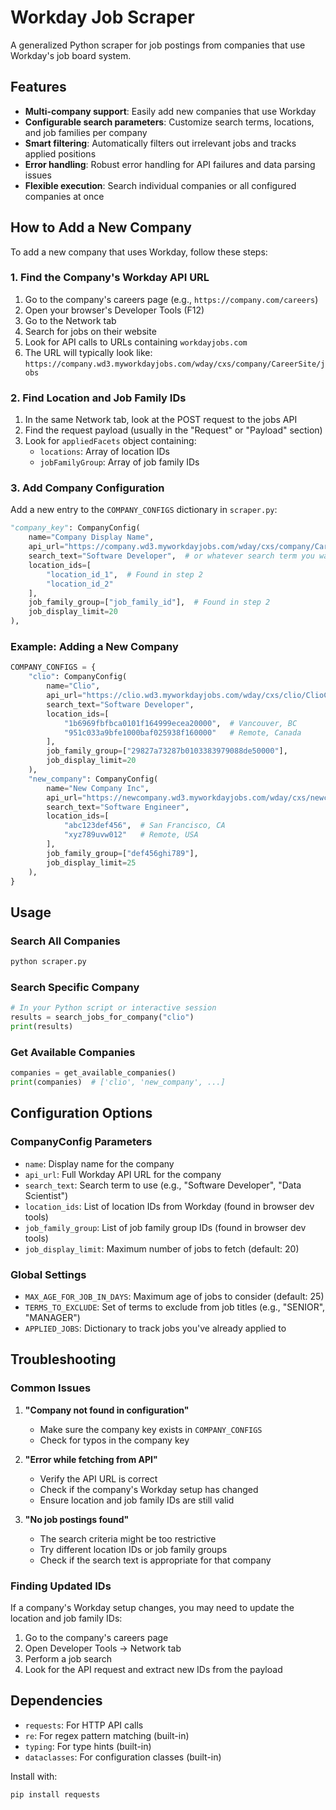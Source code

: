 # Workday Job Scraper

A generalized Python scraper for job postings from companies that use Workday's job board system.

## Features

- **Multi-company support**: Easily add new companies that use Workday
- **Configurable search parameters**: Customize search terms, locations, and job families per company
- **Smart filtering**: Automatically filters out irrelevant jobs and tracks applied positions
- **Error handling**: Robust error handling for API failures and data parsing issues
- **Flexible execution**: Search individual companies or all configured companies at once

## How to Add a New Company

To add a new company that uses Workday, follow these steps:

### 1. Find the Company's Workday API URL

1. Go to the company's careers page (e.g., `https://company.com/careers`)
2. Open your browser's Developer Tools (F12)
3. Go to the Network tab
4. Search for jobs on their website
5. Look for API calls to URLs containing `workdayjobs.com`
6. The URL will typically look like: `https://company.wd3.myworkdayjobs.com/wday/cxs/company/CareerSite/jobs`

### 2. Find Location and Job Family IDs

1. In the same Network tab, look at the POST request to the jobs API
2. Find the request payload (usually in the "Request" or "Payload" section)
3. Look for `appliedFacets` object containing:
   - `locations`: Array of location IDs
   - `jobFamilyGroup`: Array of job family IDs

### 3. Add Company Configuration

Add a new entry to the `COMPANY_CONFIGS` dictionary in `scraper.py`:

```python
"company_key": CompanyConfig(
    name="Company Display Name",
    api_url="https://company.wd3.myworkdayjobs.com/wday/cxs/company/CareerSite/jobs",
    search_text="Software Developer",  # or whatever search term you want
    location_ids=[
        "location_id_1",  # Found in step 2
        "location_id_2"
    ],
    job_family_group=["job_family_id"],  # Found in step 2
    job_display_limit=20
),
```

### Example: Adding a New Company

```python
COMPANY_CONFIGS = {
    "clio": CompanyConfig(
        name="Clio",
        api_url="https://clio.wd3.myworkdayjobs.com/wday/cxs/clio/ClioCareerSite/jobs",
        search_text="Software Developer",
        location_ids=[
            "1b6969fbfbca0101f164999ecea20000",  # Vancouver, BC
            "951c033a9bfe1000baf025938f160000"   # Remote, Canada
        ],
        job_family_group=["29827a73287b0103383979088de50000"],
        job_display_limit=20
    ),
    "new_company": CompanyConfig(
        name="New Company Inc",
        api_url="https://newcompany.wd3.myworkdayjobs.com/wday/cxs/newcompany/CareerSite/jobs",
        search_text="Software Engineer",
        location_ids=[
            "abc123def456",  # San Francisco, CA
            "xyz789uvw012"   # Remote, USA
        ],
        job_family_group=["def456ghi789"],
        job_display_limit=25
    ),
}
```

## Usage

### Search All Companies
```python
python scraper.py
```

### Search Specific Company
```python
# In your Python script or interactive session
results = search_jobs_for_company("clio")
print(results)
```

### Get Available Companies
```python
companies = get_available_companies()
print(companies)  # ['clio', 'new_company', ...]
```

## Configuration Options

### CompanyConfig Parameters

- `name`: Display name for the company
- `api_url`: Full Workday API URL for the company
- `search_text`: Search term to use (e.g., "Software Developer", "Data Scientist")
- `location_ids`: List of location IDs from Workday (found in browser dev tools)
- `job_family_group`: List of job family group IDs (found in browser dev tools)
- `job_display_limit`: Maximum number of jobs to fetch (default: 20)

### Global Settings

- `MAX_AGE_FOR_JOB_IN_DAYS`: Maximum age of jobs to consider (default: 25)
- `TERMS_TO_EXCLUDE`: Set of terms to exclude from job titles (e.g., "SENIOR", "MANAGER")
- `APPLIED_JOBS`: Dictionary to track jobs you've already applied to

## Troubleshooting

### Common Issues

1. **"Company not found in configuration"**
   - Make sure the company key exists in `COMPANY_CONFIGS`
   - Check for typos in the company key

2. **"Error while fetching from API"**
   - Verify the API URL is correct
   - Check if the company's Workday setup has changed
   - Ensure location and job family IDs are still valid

3. **"No job postings found"**
   - The search criteria might be too restrictive
   - Try different location IDs or job family groups
   - Check if the search text is appropriate for that company

### Finding Updated IDs

If a company's Workday setup changes, you may need to update the location and job family IDs:

1. Go to the company's careers page
2. Open Developer Tools → Network tab
3. Perform a job search
4. Look for the API request and extract new IDs from the payload

## Dependencies

- `requests`: For HTTP API calls
- `re`: For regex pattern matching (built-in)
- `typing`: For type hints (built-in)
- `dataclasses`: For configuration classes (built-in)

Install with:
```bash
pip install requests
```
